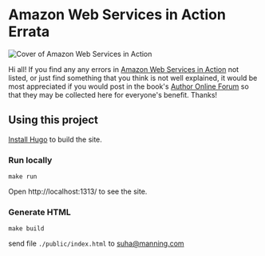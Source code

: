 # Amazon Web Services in Action Errata

![Cover of Amazon Web Services in Action](http://manning.com/wittig/wittig_cover150.jpg)

Hi all! If you find any any errors in [Amazon Web Services in Action](https://www.manning.com/books/amazon-web-services-in-action) not listed, or just find something that you think is not well explained, it would be most appreciated if you would post in the book's [Author Online Forum](https://forums.manning.com/forums/amazon-web-services-in-action) so that they may be collected here for everyone's benefit. Thanks!

## Using this project

[Install Hugo](http://gohugo.io/overview/installing/) to build the site.

### Run locally

```
make run
```

Open http://localhost:1313/ to see the site.

### Generate HTML

```
make build
```

send file `./public/index.html` to suha@manning.com
